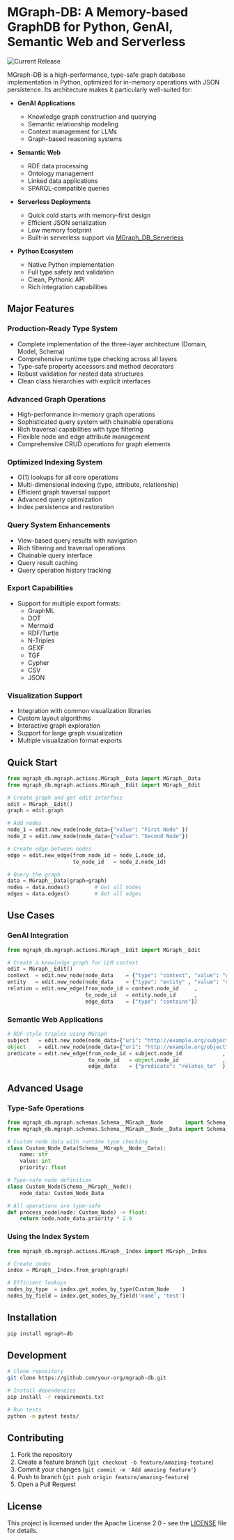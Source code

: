 # MGraph-DB: A Memory-based GraphDB for Python, GenAI, Semantic Web and Serverless

![Current Release](https://img.shields.io/badge/release-v0.13.0-blue)

MGraph-DB is a high-performance, type-safe graph database implementation in Python, optimized for in-memory operations with JSON persistence. Its architecture makes it particularly well-suited for:

- **GenAI Applications**
  - Knowledge graph construction and querying
  - Semantic relationship modeling
  - Context management for LLMs
  - Graph-based reasoning systems

- **Semantic Web**
  - RDF data processing
  - Ontology management
  - Linked data applications
  - SPARQL-compatible queries

- **Serverless Deployments**
  - Quick cold starts with memory-first design
  - Efficient JSON serialization
  - Low memory footprint
  - Built-in serverless support via [MGraph_DB_Serverless](https://github.com/owasp-sbot/MGraph-DB-Serverless)

- **Python Ecosystem**
  - Native Python implementation
  - Full type safety and validation
  - Clean, Pythonic API
  - Rich integration capabilities

## Major Features

### Production-Ready Type System
- Complete implementation of the three-layer architecture (Domain, Model, Schema)
- Comprehensive runtime type checking across all layers
- Type-safe property accessors and method decorators
- Robust validation for nested data structures
- Clean class hierarchies with explicit interfaces

### Advanced Graph Operations
- High-performance in-memory graph operations
- Sophisticated query system with chainable operations
- Rich traversal capabilities with type filtering
- Flexible node and edge attribute management
- Comprehensive CRUD operations for graph elements

### Optimized Indexing System
- O(1) lookups for all core operations
- Multi-dimensional indexing (type, attribute, relationship)
- Efficient graph traversal support
- Advanced query optimization
- Index persistence and restoration

### Query System Enhancements
- View-based query results with navigation
- Rich filtering and traversal operations
- Chainable query interface
- Query result caching
- Query operation history tracking

### Export Capabilities
- Support for multiple export formats:
  - GraphML
  - DOT
  - Mermaid
  - RDF/Turtle
  - N-Triples
  - GEXF
  - TGF
  - Cypher
  - CSV
  - JSON

### Visualization Support
- Integration with common visualization libraries
- Custom layout algorithms
- Interactive graph exploration
- Support for large graph visualization
- Multiple visualization format exports

## Quick Start

```python
from mgraph_db.mgraph.actions.MGraph__Data import MGraph__Data
from mgraph_db.mgraph.actions.MGraph__Edit import MGraph__Edit

# Create graph and get edit interface
edit = MGraph__Edit()
graph = edit.graph

# Add nodes
node_1 = edit.new_node(node_data={"value": "First Node" })
node_2 = edit.new_node(node_data={"value": "Second Node"})

# Create edge between nodes
edge = edit.new_edge(from_node_id = node_1.node_id,
                     to_node_id   = node_2.node_id)

# Query the graph
data = MGraph__Data(graph=graph)
nodes = data.nodes()        # Get all nodes
edges = data.edges()        # Get all edges
```

## Use Cases

### GenAI Integration
```python
from mgraph_db.mgraph.actions.MGraph__Edit import MGraph__Edit

# Create a knowledge graph for LLM context
edit = MGraph__Edit()
context  = edit.new_node(node_data    = {"type": "context", "value": "user query"  })
entity   = edit.new_node(node_data    = {"type": "entity" , "value": "named entity"})
relation = edit.new_edge(from_node_id = context.node_id     ,
                         to_node_id   = entity.node_id      ,
                         edge_data    = {"type": "contains"})
```

### Semantic Web Applications
```python
# RDF-style triples using MGraph
subject   = edit.new_node(node_data={"uri": "http://example.org/subject"})
object    = edit.new_node(node_data={"uri": "http://example.org/object"})
predicate = edit.new_edge(from_node_id = subject.node_id             ,
                          to_node_id   = object.node_id              ,
                          edge_data    = {"predicate": "relates_to"  })
```

## Advanced Usage

### Type-Safe Operations

```python
from mgraph_db.mgraph.schemas.Schema__MGraph__Node       import Schema__MGraph__Node
from mgraph_db.mgraph.schemas.Schema__MGraph__Node__Data import Schema__MGraph__Node__Data

# Custom node data with runtime type checking
class Custom_Node_Data(Schema__MGraph__Node__Data):
    name: str                                                                   # Runtime type checking
    value: int                                                                  # for all fields
    priority: float

# Type-safe node definition
class Custom_Node(Schema__MGraph__Node):
    node_data: Custom_Node_Data                                                 # Ensures data integrity

# All operations are type-safe
def process_node(node: Custom_Node) -> float:                                  # Runtime type validation
    return node.node_data.priority * 2.0                                       # Type-safe access
```

### Using the Index System

```python
from mgraph_db.mgraph.actions.MGraph__Index import MGraph__Index

# Create index
index = MGraph__Index.from_graph(graph)

# Efficient lookups
nodes_by_type  = index.get_nodes_by_type(Custom_Node    )
nodes_by_field = index.get_nodes_by_field('name', 'test')
```

## Installation

```bash
pip install mgraph-db
```

## Development

```bash
# Clone repository
git clone https://github.com/your-org/mgraph-db.git

# Install dependencies
pip install -r requirements.txt

# Run tests
python -m pytest tests/
```

## Contributing

1. Fork the repository
2. Create a feature branch (`git checkout -b feature/amazing-feature`)
3. Commit your changes (`git commit -m 'Add amazing feature'`)
4. Push to branch (`git push origin feature/amazing-feature`)
5. Open a Pull Request

## License

This project is licensed under the Apache License 2.0 - see the [LICENSE](LICENSE) file for details.